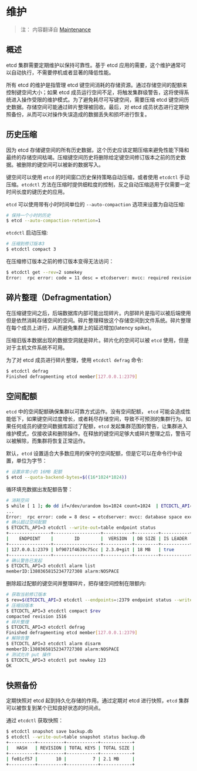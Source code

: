 # 维护

> 注： 内容翻译自 [Maintenance](https://github.com/coreos/etcd/blob/master/Documentation/op-guide/maintenance.md)

## 概述

etcd 集群需要定期维护以保持可靠性。基于 etcd 应用的需要，这个维护通常可以自动执行，不需要停机或者显著的降低性能。

所有 etcd 的维护是指管理 etcd 键空间消耗的存储资源。通过存储空间的配额来控制键空间大小；如果 etcd 成员运行空间不足，将触发集群级警告，这将使得系统进入操作受限的维护模式。为了避免耗尽可写键空间，需要压缩 etcd 键空间历史数据。存储空间可能通过碎片整理被回收。最后，对 etcd 成员状态进行定期快照备份，从而可以对操作失误造成的数据丢失和损坏进行恢复。

## 历史压缩

因为 etcd 存储键空间的所有历史数据，这个历史应该定期压缩来避免性能下降和最终的存储空间枯竭。压缩键空间历史将删除给定键空间修订版本之前的历史数据。被删除的键空间可以被新的数据写入。

键空间可以使用 `etcd` 的时间窗口历史保持策略自动压缩，或者使用 `etcdctl` 手动压缩。`etcdctl` 方法在压缩时提供细粒度的控制，反之自动压缩适用于仅需要一定时间长度的键历史的应用。

`etcd` 可以使用带有小时时间单位的 `--auto-compaction` 选项来设置为自动压缩:

```bash
# 保持一个小时的历史
$ etcd --auto-compaction-retention=1
```

`etcdctl` 启动压缩:

```bash
# 压缩到修订版本3
$ etcdctl compact 3
```

在压缩修订版本之前的修订版本变得无法访问：

```bash
$ etcdctl get --rev=2 somekey
Error:  rpc error: code = 11 desc = etcdserver: mvcc: required revision has been compacted
```

## 碎片整理（Defragmentation）

在压缩键空间之后，后端数据库内部可能出现碎片。内部碎片是指可以被后端使用但是依然消耗存储空间的空间。碎片整理释放这个存储空间到文件系统。碎片整理在每个成员上进行，从而避免集群上的延迟增加(latency spike)。

压缩旧版本数据出现的数据空洞就是碎片。碎片化的空间可以被 `etcd` 使用，但是对于主机文件系统不可用。

为了对 etcd 成员进行碎片整理，使用 `etcdctl defrag` 命令:

```bash
$ etcdctl defrag
Finished defragmenting etcd member[127.0.0.1:2379]
```

## 空间配额

`etcd` 中的空间配额确保集群以可靠方式运作。没有空间配额， `etcd` 可能会造成性能低下，如果键空间过度增长，或者耗尽存储空间，导致不可预测的集群行为。如果任何成员的键空间数据库超过了配额，`etcd` 发起集群范围的警告，让集群进入维护模式，仅接收读和删除操作。在释放的键空间足够大或碎片整理之后，警告可以被解除，而集群将恢复正常运作。

默认，`etcd` 设置适合大多数应用的保守的空间配额，但是它可以在命令行中设置，单位为字节：

```bash
# 设置非常小的 16MB 配额
$ etcd --quota-backend-bytes=$((16*1024*1024))
```

循环填充数据出发配额告警：

```bash
# 消耗空间
$ while [ 1 ]; do dd if=/dev/urandom bs=1024 count=1024  | ETCDCTL_API=3 etcdctl put key  || break; done
...
Error:  rpc error: code = 8 desc = etcdserver: mvcc: database space exceeded
# 确认超过空间配额
$ ETCDCTL_API=3 etcdctl --write-out=table endpoint status
+----------------+------------------+-----------+---------+-----------+-----------+------------+
|    ENDPOINT    |        ID        |  VERSION  | DB SIZE | IS LEADER | RAFT TERM | RAFT INDEX |
+----------------+------------------+-----------+---------+-----------+-----------+------------+
| 127.0.0.1:2379 | bf9071f4639c75cc | 2.3.0+git | 18 MB   | true      |         2 |       3332 |
+----------------+------------------+-----------+---------+-----------+-----------+------------+
# 确认警告已发起
$ ETCDCTL_API=3 etcdctl alarm list
memberID:13803658152347727308 alarm:NOSPACE 
```

删除超过配额的键空间并整理碎片，把存储空间控制在限额内:

```bash
# 获取当前修订版本
$ rev=$(ETCDCTL_API=3 etcdctl --endpoints=:2379 endpoint status --write-out="json" | egrep -o '"revision":[0-9]*' | egrep -o '[0-9]*')
# 压缩旧版本
$ ETCDCTL_API=3 etcdctl compact $rev
compacted revision 1516
# 碎片整理
$ ETCDCTL_API=3 etcdctl defrag
Finished defragmenting etcd member[127.0.0.1:2379]
# 解除告警
$ ETCDCTL_API=3 etcdctl alarm disarm
memberID:13803658152347727308 alarm:NOSPACE 
# 测试允许 put 操作 
$ ETCDCTL_API=3 etcdctl put newkey 123
OK
```

## 快照备份

定期快照对 etcd 起到持久化存储的作用。通过定期对 etcd 进行快照，`etcd` 集群可以被恢复到某个已知良好状态的时间点。

通过 `etcdctl` 获取快照：

```bash
$ etcdctl snapshot save backup.db
$ etcdctl --write-out=table snapshot status backup.db
+----------+----------+------------+------------+
|   HASH   | REVISION | TOTAL KEYS | TOTAL SIZE |
+----------+----------+------------+------------+
| fe01cf57 |       10 |          7 | 2.1 MB     |
+----------+----------+------------+------------+

```

